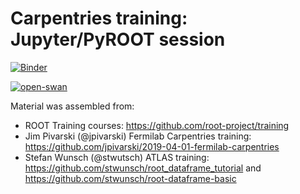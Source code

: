 # Carpentries training: Jupyter/PyROOT session

[![Binder](https://mybinder.org/badge_logo.svg)](https://mybinder.org/v2/gh/oshadura/carpentries-root-training.git/master)

[![open-swan](https://swan.web.cern.ch/sites/swan.web.cern.ch/files/pictures/open_in_swan.svg)](https://cern.ch/swanserver/cgi-bin/go?projurl=https://github.com/oshadura/carpentries-root-training.git)

Material was assembled from:
* ROOT Training courses: https://github.com/root-project/training
* Jim Pivarski (@jpivarski) Fermilab Carpentries training: https://github.com/jpivarski/2019-04-01-fermilab-carpentries
* Stefan Wunsch (@stwutsch) ATLAS training: https://github.com/stwunsch/root_dataframe_tutorial and https://github.com/stwunsch/root-dataframe-basic
